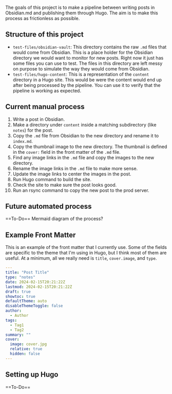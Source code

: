 The goals of this project is to make a pipeline between writing posts in Obsidian.md and publishing them through Hugo. The aim is to make this process as frictionless as possible.

## Structure of this project
- `test-files/obsidian-vault`: This directory contains the raw `.md` files that would come from Obsidian. This is a place holder for the Obsidian directory we would want to monitor for new posts. Right now it just has some files you can use to test. The files in this directory are left messy on purpose to simulate the way they would come from Obsidian.
- `test-files/hugo-content`: This is a representation of the `content` directory in a Hugo site. This would be were the content would end up after being processed by the pipeline. You can use it to verify that the pipeline is working as expected.

## Current manual process
1. Write a post in Obsidian.
2. Make a directory under `content` inside a matching subdirectory (like `notes`) for the post.
3. Copy the `.md` file from Obsidian to the new directory and rename it to `index.md`.
4. Copy the thumbnail image to the new directory. The thumbnail is defined in the `cover:` field in the front matter of the `.md` file.
5. Find any image links in the `.md` file and copy the images to the new directory.
6. Rename the image links in the `.md` file to make more sense.
7. Update the image links to center the images in the post.
8. Run Hugo command to build the site.
9. Check the site to make sure the post looks good.
10. Run an rsync command to copy the new post to the prod server.

## Future automated process
==To-Do==
Mermaid diagram of the process?

## Example Front Matter

This is an example of the front matter that I currently use. Some of the fields are specific to the theme that I'm using in Hugo, but I think most of them are useful. At a minimum, all we really need is `title`, `cover.image`, and `type`.

```yaml
---
title: "Post Title"
type: "notes"
date: 2024-02-15T20:21:22Z
lastmod: 2024-02-15T20:21:22Z
draft: true
showtoc: true
defaultTheme: auto
disableThemeToggle: false
author:
  - Author
tags:
  - Tag1
  - Tag2
summary: ""
cover:
  image: cover.jpg
  relative: true
  hidden: false
---
```

## Setting up Hugo
==To-Do==